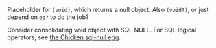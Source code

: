 Placeholder for `(void)`, which returns a null object.  Also `(void?)`, or just depend on `eq?` to do the job?

Consider consolidating void object with SQL NULL.  For SQL logical operators, see [the Chicken sql-null egg](http://wiki.call-cc.org/eggref/4/sql-null).
